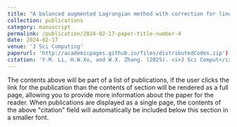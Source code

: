 ```yaml
---
title: "A balanced augmented Lagrangian method with correction for linearly constrained optimization"
collection: publications
category: manuscript
permalink: /publication/2024-02-17-paper-title-number-4
date: 2024-02-17
venue: 'J Sci Computing'
paperurl: 'http://academicpages.github.io/files/distributedCodes.zip')
citation: 'Y.M. Li, H.W.Xu, and W.X. Zhang. (2025). <i>J Sci Comput</i>. 104, 1-29.'
---
```


The contents above will be part of a list of publications, if the user clicks the link for the publication than the contents of section will be rendered as a full page, allowing you to provide more information about the paper for the reader. When publications are displayed as a single page, the contents of the above "citation" field will automatically be included below this section in a smaller font.
